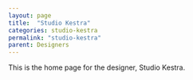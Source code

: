 ```yaml
---
layout: page
title:  "Studio Kestra"
categories: studio-kestra
permalink: "studio-kestra"
parent: Designers
---
```

This is the home page for the designer, Studio Kestra.
